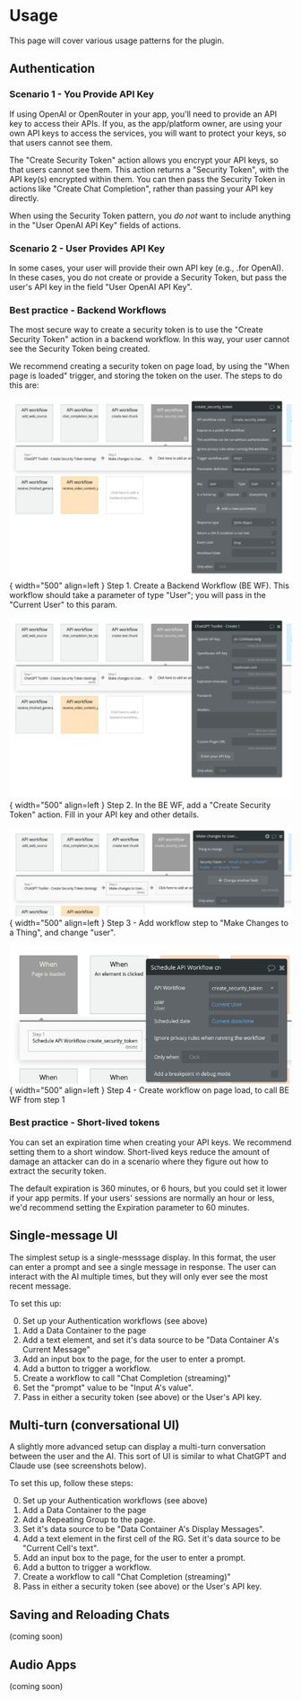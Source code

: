 # Usage

This page will cover various usage patterns for the plugin.

## Authentication

### Scenario 1 - You Provide API Key

If using OpenAI or OpenRouter in your app, you'll need to provide an API key to access their APIs.  If you, as the app/platform owner, are using your own API keys to access the services, you will want to protect your keys, so that users cannot see them.  

The "Create Security Token" action allows you encrypt your API keys, so that users cannot see them.  This action returns a "Security Token", with the API key(s) encrypted within them.  You can then pass the Security Token in actions like "Create Chat Completion", rather than passing your API key directly.

When using the Security Token pattern, you *do not* want to include anything in the "User OpenAI API Key" fields of actions.

### Scenario 2 - User Provides API Key

In some cases, your user will provide their own API key (e.g., .for OpenAI).  In these cases, you do not create or provide a Security Token, but pass the user's API key in the field "User OpenAI API Key".

### Best practice - Backend Workflows

The most secure way to create a security token is to use the "Create Security Token" action in a backend workflow.  In this way, your user cannot see the Security Token being created.

We recommend creating a security token on page load, by using the "When page is loaded" trigger, and storing the token on the user.  The steps to do this are:

![Auth - screenshot 1](images/auth_1_be_wf.png){ width="500" align=left }
Step 1. Create a Backend Workflow (BE WF).  This workflow should take a parameter of type "User"; you will pass in the "Current User" to this param.

<div style="clear: both;"></div>

![Auth - screenshot 2](images/auth_2_create_security_token.png){ width="500" align=left }
Step 2. In the BE WF, add a "Create Security Token" action.  Fill in your API key and other details.

<div style="clear: both;"></div>

![Auth - screenshot 3](images/auth_3_make_changes_to_user.png){ width="500" align=left }
Step 3 - Add workflow step to "Make Changes to a Thing", and change "user".

<div style="clear: both;"></div>

![Auth - screenshot 4](images/auth_4_page_is_loaded.png){ width="500" align=left }
Step 4 - Create workflow on page load, to call BE WF from step 1

<div style="clear: both;"></div>

### Best practice - Short-lived tokens

You can set an expiration time when creating your API keys.  We recommend setting them to a short window.  Short-lived keys reduce the amount of damage an attacker can do in a scenario where they figure out how to extract the security token.

The default expiration is 360 minutes, or 6 hours, but you could set it lower if your app permits.  If your users' sessions are normally an hour or less, we'd recommend setting the Expiration parameter to 60 minutes.


## Single-message UI

The simplest setup is a single-messsage display.  In this format, the user can enter a prompt and see a single message in response.  The user can interact with the AI multiple times, but they will only ever see the most recent message.

To set this up:

0. Set up your Authentication workflows (see above)
1. Add a Data Container to the page
2. Add a text element, and set it's data source to be "Data Container A's Current Message"
3. Add an input box to the page, for the user to enter a prompt.
4. Add a button to trigger a workflow.
5. Create a workflow to call "Chat Completion (streaming)"
6. Set the "prompt" value to be "Input A's value".
7. Pass in either a security token (see above) or the User's API key.

## Multi-turn (conversational UI)

A slightly more advanced setup can display a multi-turn conversation between the user and the AI.  This sort of UI is similar to what ChatGPT and Claude use (see screenshots below).

To set this up, follow these steps:

0. Set up your Authentication workflows (see above)
1. Add a Data Container to the page
2. Add a Repeating Group to the page.
3. Set it's data source to be "Data Container A's Display Messages".
4. Add a text element in the first cell of the RG.  Set it's data source to be "Current Cell's text".
5. Add an input box to the page, for the user to enter a prompt.
6. Add a button to trigger a workflow.
7. Create a workflow to call "Chat Completion (streaming)"
6. Pass in either a security token (see above) or the User's API key.


## Saving and Reloading Chats

(coming soon)

## Audio Apps

(coming soon)